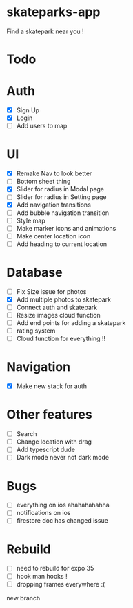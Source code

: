 # skateparks-app

Find a skatepark near you !

# Todo

# Auth 

- [X] Sign Up
- [X] Login
- [ ] Add users to map 

# UI 

- [X] Remake Nav to look better
- [ ] Bottom sheet thing
- [X] Slider for radius in Modal page
- [ ] Slider for radius in Setting page
- [X] Add navigation transitions 
- [ ] Add bubble navigation transition
- [ ] Style map 
- [ ] Make marker icons and animations
- [ ] Make center location icon
- [ ] Add heading to current location 

# Database 

- [ ] Fix Size issue for photos 
- [X] Add multiple photos to skatepark
- [ ] Connect auth and skatepark 
- [ ] Resize images cloud function 
- [ ] Add end points for adding a skatepark 
- [ ] rating system 
- [ ] Cloud function for everything !!

# Navigation

- [X] Make new stack for auth

# Other features 

- [ ] Search 
- [ ] Change location with drag 
- [ ] Add typescript dude
- [ ] Dark mode never not dark mode

# Bugs 

- [ ] everything on ios ahahahahahha
- [ ] notifications on ios 
- [ ] firestore doc has changed issue

# Rebuild 
- [ ] need to rebuild for expo 35 
- [ ] hook man hooks !
- [ ] dropping frames everywhere :(

new branch 